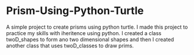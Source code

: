 # Prism-Using-Python-Turtle
A simple project to create prisms using python turtle. I made this project to practice my skills with iheritence using python. I created a class twoD_shapes to form ano two dimensional shapes and then I created another class that uses twoD_classes to draw prims. 

